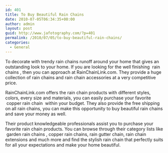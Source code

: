 ```yaml
---
id: 401
title: To Buy Beautiful Rain Chains
date: 2010-07-05T06:34:35+00:00
author: admin
layout: post
guid: http://www.jafotography.com/?p=401
permalink: /2010/07/05/to-buy-beautiful-rain-chains/
categories:
  - General
---
```

To decorate with trendy rain chains runoff around your home that gives an outstanding look to your home. If you are looking for the well finishing &nbsp;rain chains&nbsp;, then you can approach at RainChainLink.com. They provide a huge collection of rain chains and rain chain accessories at a very competitive price.

RainChainLink.com offers the rain chain products with different styles, colors, every size and materials, you can easily purchase your favorite &nbsp;copper rain chain&nbsp; within your budget. They also provide the free shipping on all rain chains, you can make this opportunity to buy beautiful rain chains and save your money as well.

Their product knowledgeable professionals assist you to purchase your favorite rain chain products. You can browse through their category lists like &nbsp;garden rain chains&nbsp;, copper rain chains, rain gutter chain, rain chain extensions and much more and find the stylish rain chain that perfectly suits for all your expectations and make your home beautiful.